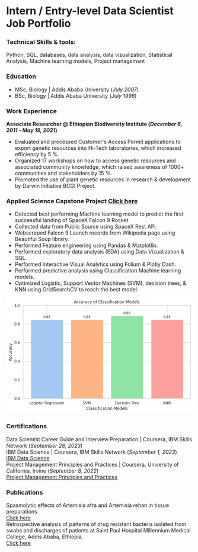 # Intern / Entry-level Data Scientist Job Portfolio

### Technical Skills & tools: 
Python, SQL, databases, data analysis, data vizualization, Statistical Analysis, Machine learning models, Project management

### Education
* MSc, Biology | Addis Ababa University (_July 2007_) <br>
* BSc, Biology | Addis Ababa University (_July 1996_)

### Work Experience
**Associate Researcher @ Ethiopian Biodiversity Institute (_December 8, 2011 - May 19, 2021_)** <br>
* Evaluated and processed Customer's Access Permit applications to export genetic resources into Hi-Tech laboratories, which increased efficiency by 5 %. <br>
* Organized 17 workshops on how to access genetic resources and associated community knowledge, which raised awareness of 1000+ communities and stakeholders by 15 %. <br>
* Promoted the use of plant genetic resources in research & development by Darwin Initiative BCGI Project.
    
### Applied Science Capstone Project [Click here](https://github.com/abiyselassie22/testpro/tree/master)
* Detected best performing Machine learning model to predict the first successful landing of SpaceX Falcon 9 Rocket. <br>
* Collected data from Public Source using SpaceX Rest API. <br>
* Webscraped Falcon 9 Launch records from Wikipedia page using Beautiful Soup library. <br>
* Performed Feature engineering using Pandas & Matplotlib.
* Performed exploratory data analysis (EDA) using Data Vizualization & SQL. <br>
* Performed Interactive Visual Analytics using Folium & Plotly Dash. <br>
* Performed predictive analysis using Classification Machine learning models. <br>
* Optimized Logistic, Support Vector Machines (SVM), decision trees, & KNN using GridSearchCV to reach the best model.

![](/assets/ClassificationModel.png)

### Certifications
Data Scientist Career Guide and Interview Preparation | Coursera, IBM Skills Network (_September 28, 2023_) <br>
IBM Data Science | Coursera, IBM Skills Network (_September 1, 2023_) <br>
[IBM Data Science](https://github.com/abiyselassie22/abiyselassie22.github.io/blob/main/assets/IBMDataSciCoursera.pdf) <br>
Project Management Principles and Practices | Coursera, University of California, Irvine (_September 8, 2022_) <br>
[Project Management Principles and Practices](https://github.com/abiyselassie22/abiyselassie22.github.io/blob/main/assets/ProjectManagement_Coursera.pdf)

### Publications
Spasmolytic effects of Artemisia afra and Artemisia rehan in tissue preparations. <br>
[Click here](https://pubmed.ncbi.nlm.nih.gov/18326347/) <br>
Retrospective analysis of patterns of drug resistant bacteria isolated from swabs and discharges of patients at Saint Paul Hospital Millennium Medical College, Addis Ababa, Ethiopia. <br>
[Click here](https://doi.org/10.30574/gscbps.2019.7.3.0047)
